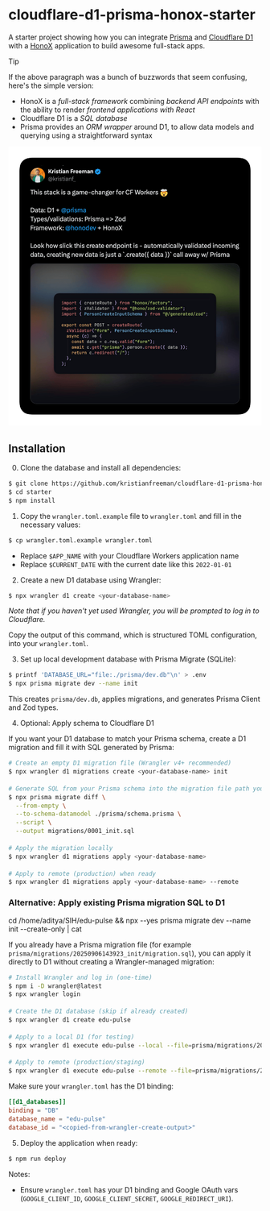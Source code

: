 # cloudflare-d1-prisma-honox-starter

A starter project showing how you can integrate [Prisma](https://www.prisma.io) and [Cloudflare D1](https://developers.cloudflare.com/d1) with a [HonoX](https://github.com/honojs/honox) application to build awesome full-stack apps.

> [!TIP]
> If the above paragraph was a bunch of buzzwords that seem confusing, here's the simple version:
> 
> - HonoX is a _full-stack framework_ combining _backend API endpoints_ with the ability to render _frontend applications with React_
> - Cloudflare D1 is a _SQL database_
> - Prisma provides an _ORM wrapper_ around D1, to allow data models and querying using a straightforward syntax

![Tweet](.github/hono-prisma.png)

## Installation

0. Clone the database and install all dependencies:

```sh
$ git clone https://github.com/kristianfreeman/cloudflare-d1-prisma-honox-starter starter
$ cd starter
$ npm install
```

1. Copy the `wrangler.toml.example` file to `wrangler.toml` and fill in the necessary values:

```sh
$ cp wrangler.toml.example wrangler.toml
```

  - Replace `$APP_NAME` with your Cloudflare Workers application name
  - Replace `$CURRENT_DATE` with the current date like this `2022-01-01`

2. Create a new D1 database using Wrangler:

```sh
$ npx wrangler d1 create <your-database-name>
```

_Note that if you haven't yet used Wrangler, you will be prompted to log in to Cloudflare._

Copy the output of this command, which is structured TOML configuration, into your `wrangler.toml`.

3. Set up local development database with Prisma Migrate (SQLite):

```sh
$ printf 'DATABASE_URL="file:./prisma/dev.db"\n' > .env
$ npx prisma migrate dev --name init
```

This creates `prisma/dev.db`, applies migrations, and generates Prisma Client and Zod types.

4. Optional: Apply schema to Cloudflare D1

If you want your D1 database to match your Prisma schema, create a D1 migration and fill it with SQL generated by Prisma:

```sh
# Create an empty D1 migration file (Wrangler v4+ recommended)
$ npx wrangler d1 migrations create <your-database-name> init

# Generate SQL from your Prisma schema into the migration file path you just created
$ npx prisma migrate diff \
  --from-empty \
  --to-schema-datamodel ./prisma/schema.prisma \
  --script \
  --output migrations/0001_init.sql

# Apply the migration locally
$ npx wrangler d1 migrations apply <your-database-name>

# Apply to remote (production) when ready
$ npx wrangler d1 migrations apply <your-database-name> --remote
```

### Alternative: Apply existing Prisma migration SQL to D1

cd /home/aditya/SIH/edu-pulse && npx --yes prisma migrate dev --name init --create-only | cat

If you already have a Prisma migration file (for example `prisma/migrations/20250906143923_init/migration.sql`), you can apply it directly to D1 without creating a Wrangler-managed migration:

```sh
# Install Wrangler and log in (one-time)
$ npm i -D wrangler@latest
$ npx wrangler login

# Create the D1 database (skip if already created)
$ npx wrangler d1 create edu-pulse

# Apply to a local D1 (for testing)
$ npx wrangler d1 execute edu-pulse --local --file=prisma/migrations/20250906151153_init/migration.sql

# Apply to remote (production/staging)
$ npx wrangler d1 execute edu-pulse --remote --file=prisma/migrations/20250906151153_init/migration.sql
```

Make sure your `wrangler.toml` has the D1 binding:

```toml
[[d1_databases]]
binding = "DB"
database_name = "edu-pulse"
database_id = "<copied-from-wrangler-create-output>"
```

5. Deploy the application when ready:

```sh
$ npm run deploy
```

Notes:
- Ensure `wrangler.toml` has your D1 binding and Google OAuth vars (`GOOGLE_CLIENT_ID`, `GOOGLE_CLIENT_SECRET`, `GOOGLE_REDIRECT_URI`).
